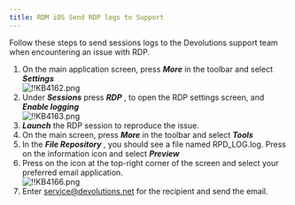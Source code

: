 ```yaml
---
title: RDM iOS Send RDP logs to Support
---
```

Follow these steps to send sessions logs to the Devolutions support team when encountering an issue with RDP.  

1. On the main application screen, press ***More*** in the toolbar and select ***Settings***  
![!!KB4162.png](https://webdevolutions.azureedge.net/docs/en/kb/KB4162.png)
1. Under ***Sessions*** press ***RDP*** , to open the RDP settings screen, and ***Enable logging***  
![!!KB4163.png](https://webdevolutions.azureedge.net/docs/en/kb/KB4163.png)
1. ***Launch*** the RDP session to reproduce the issue.
1. On the main screen, press ***More*** in the toolbar and select ***Tools***
1. In the ***File Repository*** , you should see a file named RPD_LOG.log. Press on the information icon and select ***Preview***
1. Press on the icon at the top-right corner of the screen and select your preferred email application.  
![!!KB4166.png](https://webdevolutions.azureedge.net/docs/en/kb/KB4166.png)
1. Enter [service@devolutions.net](mailto:service@devolutions.net) for the recipient and send the email.

